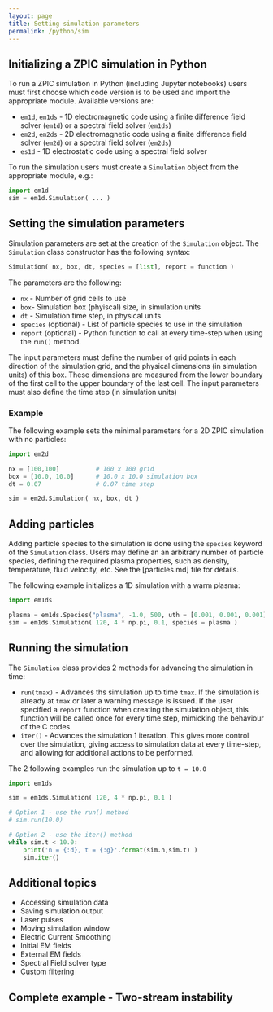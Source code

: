 ```yaml
---
layout: page
title: Setting simulation parameters
permalink: /python/sim
---
```


## Initializing a ZPIC simulation in Python

To run a ZPIC simulation in Python (including Jupyter notebooks) users must first choose which code version is to be used and import the appropriate module. Available versions are:

* `em1d`, `em1ds` - 1D electromagnetic code using a finite difference field solver (`em1d`) or a spectral field solver (`em1ds`)
* `em2d`, `em2ds` - 2D electromagnetic code using a finite difference field solver (`em2d`) or a spectral field solver (`em2ds`)
* `es1d` - 1D electrostatic code using a spectral field solver

To run the simulation users must create a `Simulation` object from the appropriate module, e.g.:

```python
import em1d
sim = em1d.Simulation( ... )
```

## Setting the simulation parameters

Simulation parameters are set at the creation of the `Simulation` object. The `Simulation` class constructor has the following syntax:

```python
Simulation( nx, box, dt, species = [list], report = function )
```

The parameters are the following:

* `nx` - Number of grid cells to use
* `box`- Simulation box (phyiscal) size, in simulation units
* `dt` - Simulation time step, in physical units
* `species` (optional) - List of particle species to use in the simulation
* `report` (optional) - Python function to call at every time-step when using the `run()` method.

The input parameters must define the number of grid points in each direction of the simulation grid, and the physical dimensions (in simulation units) of this box. These dimensions are measured from the lower boundary of the first cell to the upper boundary of the last cell. The input parameters must also define the time step (in simulation units)

### Example

The following example sets the minimal parameters for a 2D ZPIC simulation with no particles:

```python
import em2d

nx = [100,100]          # 100 x 100 grid
box = [10.0, 10.0]      # 10.0 x 10.0 simulation box
dt = 0.07               # 0.07 time step

sim = em2d.Simulation( nx, box, dt )
```

## Adding particles

Adding particle species to the simulation is done using the `species` keyword of the `Simulation` class. Users may define an an arbitrary number of particle species, defining the required plasma properties, such as density, temperature, fluid velocity, etc. See the [particles.md] file for details.

The following example initializes a 1D simulation with a warm plasma:

```python
import em1ds

plasma = em1ds.Species("plasma", -1.0, 500, uth = [0.001, 0.001, 0.001] )
sim = em1ds.Simulation( 120, 4 * np.pi, 0.1, species = plasma )
```

## Running the simulation

The `Simulation` class provides 2 methods for advancing the simulation in time:

* `run(tmax)` - Advances ths simulation up to time `tmax`. If the simulation is already at `tmax` or later a warning message is issued. If the user specified a `report` function when creating the simulation object, this function will be called once for every time step, mimicking the behaviour of the C codes.
* `iter()` - Advances the simulation 1 iteration. This gives more control over the simulation, giving access to simulation data at every time-step, and allowing for additional actions to be performed.

The 2 following examples run the simulation up to `t = 10.0`

```python
import em1ds

sim = em1ds.Simulation( 120, 4 * np.pi, 0.1 )

# Option 1 - use the run() method
# sim.run(10.0)

# Option 2 - use the iter() method
while sim.t < 10.0:
    print('n = {:d}, t = {:g}'.format(sim.n,sim.t) )
    sim.iter()
```

## Additional topics

* Accessing simulation data
* Saving simulation output
* Laser pulses
* Moving simulation window
* Electric Current Smoothing
* Initial EM fields
* External EM fields
* Spectral Field solver type
* Custom filtering

## Complete example - Two-stream instability

